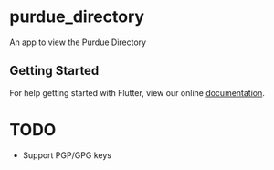 # purdue_directory

An app to view the Purdue Directory

## Getting Started

For help getting started with Flutter, view our online
[documentation](https://flutter.io/).

# TODO

- Support PGP/GPG keys